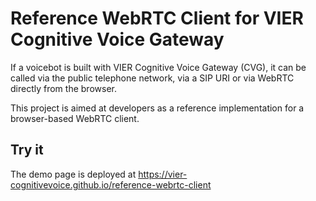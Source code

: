 Reference WebRTC Client for VIER Cognitive Voice Gateway
========================================================
If a voicebot is built with VIER Cognitive Voice Gateway (CVG), it can be called via the public telephone network, via a SIP URI or via WebRTC directly from the browser.

This project is aimed at developers as a reference implementation for a browser-based WebRTC client.

Try it
------

The demo page is deployed at https://vier-cognitivevoice.github.io/reference-webrtc-client

